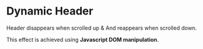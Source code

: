 # Dynamic Header

Header disappears when scrolled up &amp; And reappears when scrolled down.

This effect is achieved using **Javascript DOM manipulation**.
